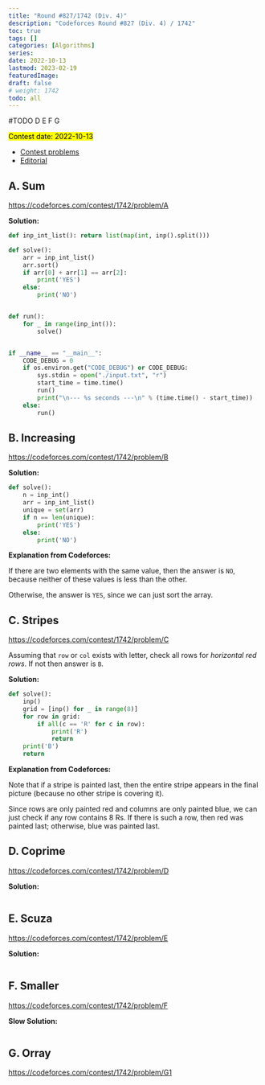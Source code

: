 ```yaml
---
title: "Round #827/1742 (Div. 4)"
description: "Codeforces Round #827 (Div. 4) / 1742"
toc: true
tags: []
categories: [Algorithms]
series:
date: 2022-10-13
lastmod: 2023-02-19
featuredImage:
draft: false
# weight: 1742
todo: all
---
```


#TODO D E F G

<mark>Contest date: 2022-10-13</mark>

- [Contest problems](https://codeforces.com/contest/1742)
- [Editorial](https://codeforces.com/blog/entry/107962)


## A. Sum

https://codeforces.com/contest/1742/problem/A

**Solution:**

```python
def inp_int_list(): return list(map(int, inp().split()))

def solve():
    arr = inp_int_list()
    arr.sort()
    if arr[0] + arr[1] == arr[2]:
        print('YES')
    else:
        print('NO')


def run():
    for _ in range(inp_int()):
        solve()


if __name__ == "__main__":
    CODE_DEBUG = 0
    if os.environ.get("CODE_DEBUG") or CODE_DEBUG:
        sys.stdin = open("./input.txt", "r")
        start_time = time.time()
        run()
        print("\n--- %s seconds ---\n" % (time.time() - start_time))
    else:
        run()
```


## B. Increasing

https://codeforces.com/contest/1742/problem/B


**Solution:**

```python
def solve():
    n = inp_int()
    arr = inp_int_list()
    unique = set(arr)
    if n == len(unique):
        print('YES')
    else:
        print('NO')
```

**Explanation from Codeforces:**

If there are two elements with the same value, then the answer is `NO`, because neither of these values is less than the other.

Otherwise, the answer is `YES`, since we can just sort the array.

## C. Stripes

https://codeforces.com/contest/1742/problem/C


Assuming that `row` or `col` exists with letter, check all rows for *horizontal red rows*. If not then answer is `B`.

**Solution:**

```python
def solve():
    inp()
    grid = [inp() for _ in range(8)]
    for row in grid:
        if all(c == 'R' for c in row):
            print('R')
            return
    print('B')
    return
```

**Explanation from Codeforces:**

Note that if a stripe is painted last, then the entire stripe appears in the final picture (because no other stripe is covering it).

Since rows are only painted red and columns are only painted blue, we can just check if any row contains 8 Rs. If there is such a row, then red was painted last; otherwise, blue was painted last.

## D. Coprime

https://codeforces.com/contest/1742/problem/D


**Solution:**

```python

```

## E. Scuza

https://codeforces.com/contest/1742/problem/E

**Solution:**

```python

```


## F. Smaller

https://codeforces.com/contest/1742/problem/F


**Slow Solution:**

```python

```


## G. Orray

https://codeforces.com/contest/1742/problem/G1

